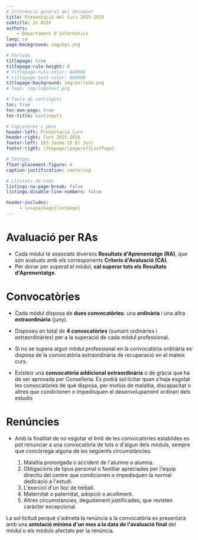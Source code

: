 ```yaml
---
# Informació general del document
title: Presentació del Curs 2025-2026
subtitle: 2n ASIX
authors: 
    - Departament d'Informàtica
lang: ca
page-background: img/bg1.png

# Portada
titlepage: true
titlepage-rule-height: 0
# titlepage-rule-color: AA0000
# titlepage-text-color: AA0000
titlepage-background: img/portada.png
# logo: img/logotext.png

# Taula de continguts
toc: true
toc-own-page: true
toc-title: Continguts

# Capçaleres i peus
header-left: Presentació Curs
header-right: Curs 2025-2026
footer-left: IES Jaume II El Just
footer-right: \thepage/\pageref{LastPage}

# Imatges
float-placement-figure: H
caption-justification: centering

# Llistats de codi
listings-no-page-break: false
listings-disable-line-numbers: false

header-includes:
     - \usepackage{lastpage}
---
```


# Avaluació per RAs

* Cada mòdul té associats diversos **Resultats d'Aprenentatge (RA)**, que són avaluats amb els corresponents **Criteris d'Avaluació (CA)**.
* Per donar per superat el mòdul, **cal superar tots els Resultats d'Aprenentatge**.

# Convocatòries

* Cada mòdul disposa de **dues convocatòries**: una **ordinària** i una altra **extraordinària** (juny).
    
* Disposeu en total de **4 convocatòries** (sumant ordinàries i extraordinàries) per a la superació de cada mòdul professional.

* Si no se supera algun mòdul professional en la convocatòria ordinària es disposa de la convocatòria extraordinària de recuperació en el mateix curs.

* Existeix una **convocatòria addicional extraordinària** o de gràcia que ha de ser aprovada per Conselleria. Es podrà sol·licitar quan s'haja esgotat les convocatòries de què disposa, per motius de malaltia, discapacitat o altres que condicionen o impedisquen el desenvolupament ordinari dels estudis

# Renúncies

* Amb la finalitat de no esgotar el límit de les convocatòries establides es pot renunciar a una convocatòria de tots o d'algun dels mòduls, sempre que concórrega alguna de les següents circumstàncies:

    1. Malaltia prolongada o accident de l'alumne o alumna.
    2. Obligacions de tipus personal o familiar apreciades per l'equip directiu del centre que condicionen o impedisquen la normal dedicació a l'estudi.
    3. L'exercici d'un lloc de treball.
    4. Maternitat o paternitat, adopció o acolliment.
    5. Altres circumstàncies, degudament justificades, que revisten caràcter excepcional.

La sol·licitud perquè s'admeta la renúncia a la convocatòria es presentarà amb una **antelació mínima d'un mes a la data de l'avaluació final** del mòdul o els mòduls afectats per la renúncia.